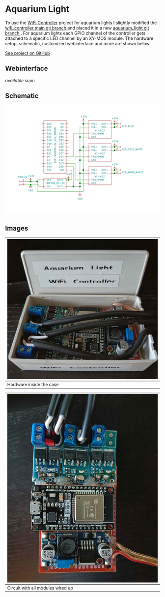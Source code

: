 
# Aquarium Light

To use the <a href="#/pages/projects/wifi_controller/readme.html">WiFi Controller</a> project for aquarium lights I slightly modified the [wifi_controller main git branch ](https://github.com/lm4552/wifi_controller/tree/master) and placed it in a new [aquarium_light git branch ](https://github.com/lm4552/wifi_controller/tree/aquarium_light).
For aquarium lights each GPIO channel of the controller gets attached to a specific LED channel by an XY-MOS module. The hardware setup, schematic, customized webinterface and more are shown below. 


[See project on GitHub](https://github.com/lm4552/wifi_controller/tree/aquarium_light)

## Webinterface

*available soon*

## Schematic 

<img alt="Schematic" src="./img/wifi_controller.svg" width="900px"/> 

## Images

<div class="img_frame">

|![](./img/img1.jpg)|
|---|
|Hardware inside the case|
</div>
<div class="img_frame">

|![](./img/img2.jpg)|
|---|
|Circuit with all modules wired up|
</div>
